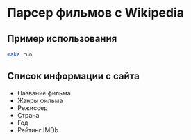 # Парсер фильмов с Wikipedia

## Пример использования 
```bash
make run
```

## Список информации с сайта
- Название фильма
- Жанры фильма
- Режиссер
- Страна
- Год
- Рейтинг IMDb
